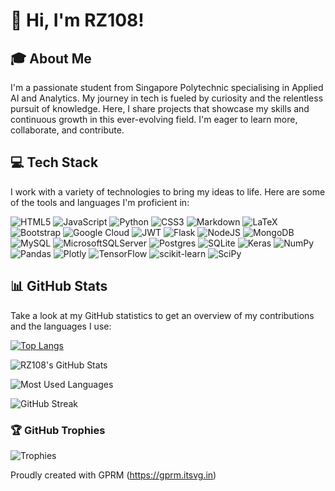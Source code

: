 # 👋 Hi, I'm RZ108!

## 🎓 About Me

I'm a passionate student from Singapore Polytechnic specialising in Applied AI and Analytics. My journey in tech is fueled by curiosity and the relentless pursuit of knowledge. Here, I share projects that showcase my skills and continuous growth in this ever-evolving field. I'm eager to learn more, collaborate, and contribute.

## 💻 Tech Stack

I work with a variety of technologies to bring my ideas to life. Here are some of the tools and languages I'm proficient in:

![HTML5](https://img.shields.io/badge/html5-%23E34F26.svg?style=for-the-badge&logo=html5&logoColor=white) ![JavaScript](https://img.shields.io/badge/javascript-%23323330.svg?style=for-the-badge&logo=javascript&logoColor=%23F7DF1E) ![Python](https://img.shields.io/badge/python-3670A0?style=for-the-badge&logo=python&logoColor=ffdd54) ![CSS3](https://img.shields.io/badge/css3-%231572B6.svg?style=for-the-badge&logo=css3&logoColor=white) ![Markdown](https://img.shields.io/badge/markdown-%23000000.svg?style=for-the-badge&logo=markdown&logoColor=white) ![LaTeX](https://img.shields.io/badge/latex-%23008080.svg?style=for-the-badge&logo=latex&logoColor=white) ![Bootstrap](https://img.shields.io/badge/bootstrap-%23563D7C.svg?style=for-the-badge&logo=bootstrap&logoColor=white) ![Google Cloud](https://img.shields.io/badge/Google%20Cloud-%234285F4.svg?style=for-the-badge&logo=google-cloud&logoColor=white) ![JWT](https://img.shields.io/badge/JWT-black?style=for-the-badge&logo=JSON%20web%20tokens) ![Flask](https://img.shields.io/badge/flask-%23000.svg?style=for-the-badge&logo=flask&logoColor=white) ![NodeJS](https://img.shields.io/badge/node.js-6DA55F?style=for-the-badge&logo=node.js&logoColor=white) ![MongoDB](https://img.shields.io/badge/MongoDB-%234ea94b.svg?style=for-the-badge&logo=mongodb&logoColor=white) ![MySQL](https://img.shields.io/badge/mysql-%2300f.svg?style=for-the-badge&logo=mysql&logoColor=white) ![MicrosoftSQLServer](https://img.shields.io/badge/Microsoft%20SQL%20Sever-CC2927?style=for-the-badge&logo=microsoft%20sql%20server&logoColor=white) ![Postgres](https://img.shields.io/badge/postgres-%23316192.svg?style=for-the-badge&logo=postgresql&logoColor=white) ![SQLite](https://img.shields.io/badge/sqlite-%2307405e.svg?style=for-the-badge&logo=sqlite&logoColor=white) ![Keras](https://img.shields.io/badge/Keras-%23D00000.svg?style=for-the-badge&logo=Keras&logoColor=white) ![NumPy](https://img.shields.io/badge/numpy-%23013243.svg?style=for-the-badge&logo=numpy&logoColor=white) ![Pandas](https://img.shields.io/badge/pandas-%23150458.svg?style=for-the-badge&logo=pandas&logoColor=white) ![Plotly](https://img.shields.io/badge/Plotly-%233F4F75.svg?style=for-the-badge&logo=plotly&logoColor=white) ![TensorFlow](https://img.shields.io/badge/TensorFlow-%23FF6F00.svg?style=for-the-badge&logo=TensorFlow&logoColor=white) ![scikit-learn](https://img.shields.io/badge/scikit--learn-%23F7931E.svg?style=for-the-badge&logo=scikit-learn&logoColor=white) ![SciPy](https://img.shields.io/badge/SciPy-%230C55A5.svg?style=for-the-badge&logo=scipy&logoColor=white)

## 📊 GitHub Stats

Take a look at my GitHub statistics to get an overview of my contributions and the languages I use:

[![Top Langs](https://github-readme-stats.vercel.app/api/top-langs/?username=RZ108&layout=compact&theme=radical)](https://github.com/anuraghazra/github-readme-stats)
  
![RZ108's GitHub Stats](https://github-readme-stats.vercel.app/api?username=RZ108&show_icons=true&theme=radical&count_private=true&hide=contribs)

![Most Used Languages](https://github-readme-stats.vercel.app/api/top-langs/?username=RZ108&layout=compact&theme=radical&langs_count=8)

![GitHub Streak](https://github-readme-streak-stats.herokuapp.com/?user=RZ108&theme=dark)



### 🏆 GitHub Trophies

![Trophies](https://github-profile-trophy.vercel.app/?username=RZ108&theme=radical&no-frame=true&column=7)


Proudly created with GPRM (https://gprm.itsvg.in)
